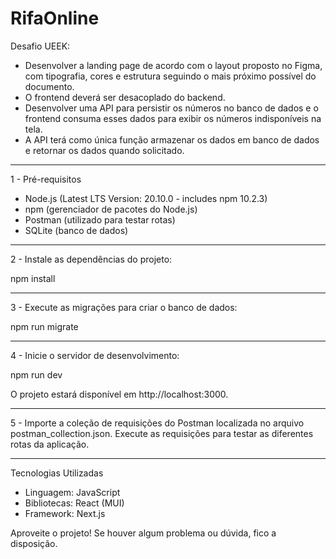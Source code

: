 # RifaOnline

Desafio UEEK:

* Desenvolver a landing page de acordo com o layout proposto no Figma, com tipografia, cores e estrutura seguindo o mais próximo possível do documento.
* O frontend deverá ser desacoplado do backend.
* Desenvolver uma API para persistir os números no banco de dados e o frontend consuma esses dados para exibir os números indisponíveis na tela.
* A API terá como única função armazenar os dados em banco de dados e retornar os dados quando solicitado.

----------------------------------------------------------------

1 - Pré-requisitos

* Node.js (Latest LTS Version: 20.10.0 - includes npm 10.2.3)
* npm (gerenciador de pacotes do Node.js)
* Postman (utilizado para testar rotas)
* SQLite (banco de dados)

----------------------------------------------------------------

2 - Instale as dependências do projeto:

npm install

----------------------------------------------------------------

3 - Execute as migrações para criar o banco de dados:

npm run migrate

----------------------------------------------------------------

4 - Inicie o servidor de desenvolvimento:

npm run dev

O projeto estará disponível em http://localhost:3000. 

----------------------------------------------------------------

5 - Importe a coleção de requisições do Postman localizada no arquivo postman_collection.json.
Execute as requisições para testar as diferentes rotas da aplicação.

----------------------------------------------------------------

Tecnologias Utilizadas

* Linguagem: JavaScript
* Bibliotecas: React (MUI)
* Framework: Next.js

Aproveite o projeto! Se houver algum problema ou dúvida, fico a disposição.
